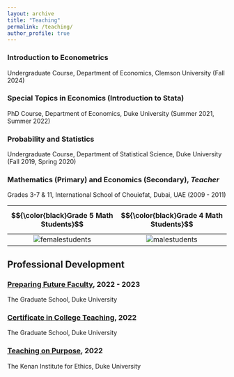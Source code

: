 ```yaml
---
layout: archive
title: "Teaching"
permalink: /teaching/
author_profile: true
---
```


### Introduction to Econometrics
Undergraduate Course, Department of Economics, Clemson University (Fall 2024)

### Special Topics in Economics (Introduction to Stata)
PhD Course, Department of Economics, Duke University (Summer 2021, Summer 2022)

### Probability and Statistics
Undergraduate Course, Department of Statistical Science, Duke University (Fall 2019, Spring 2020)

### Mathematics (Primary) and Economics (Secondary), *Teacher*
Grades 3-7 & 11, International School of Chouiefat, Dubai, UAE (2009 - 2011)

$${\color{black}Grade 5 Math Students}$$  |  $${\color{black}Grade 4 Math Students}$$ 
:-------------------------:|:-------------------------:
![femalestudents](https://adamsoliman.github.io/assets/Dubai007.JPG)  |  ![malestudents](https://adamsoliman.github.io/assets/Dubai008.JPG)

## Professional Development

### [Preparing Future Faculty](https://gradschool.duke.edu/professional-development/programs/preparing-future-faculty), 2022 - 2023
The Graduate School, Duke University

### [Certificate in College Teaching](https://gradschool.duke.edu/professional-development/programs/certificate-college-teaching), 2022
The Graduate School, Duke University

### [Teaching on Purpose](https://kenan.ethics.duke.edu/teaching-on-purpose/), 2022
The Kenan Institute for Ethics, Duke University
